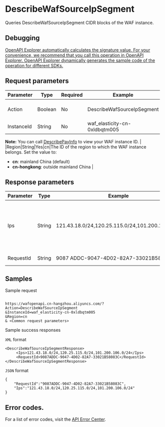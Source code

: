 # DescribeWafSourceIpSegment

Queries DescribeWafSourceIpSegment CIDR blocks of the WAF instance.

## Debugging

[OpenAPI Explorer automatically calculates the signature value. For your convenience, we recommend that you call this operation in OpenAPI Explorer. OpenAPI Explorer dynamically generates the sample code of the operation for different SDKs.](https://api.aliyun.com/#product=waf-openapi&api=DescribeWafSourceIpSegment&type=RPC&version=2018-01-17)

## Request parameters

|Parameter|Type|Required|Example|Description|
|---------|----|--------|-------|-----------|
|Action|Boolean|No|DescribeWafSourceIpSegment|The operation that you want to perform. Valid values: **DescribeWafSourceIpSegment**. |
|InstanceId|String|No|waf\_elasticity-cn-0xldbqtm005|The ID of the WAF instance.

**Note:** You can call [DescribePayInfo](~~86651~~) to view your WAF instance ID. |
|Region|String|Yes|cn|The ID of the region to which the WAF instance belongs. Set the value to:

-   **cn**: mainland China \(default\)
-   **cn-hongkong**: outside mainland China |

## Response parameters

|Parameter|Type|Example|Description|
|---------|----|-------|-----------|
|Ips|String|121.43.18.0/24,120.25.115.0/24,101.200.106.0/24|The CIDR blocks used by WAF. Separate the CIDR blocks with commas \(,\). |
|RequestId|String|9087 ADDC-9047-4D02-82A7-33021B58083C|The ID of the request. |

## Samples

Sample request

```

https://wafopenapi.cn-hangzhou.aliyuncs.com/? Action=DescribeWafSourceIpSegment
&InstanceId=waf_elasticity-cn-0xldbqtm005
&Region=cn
& <Common request parameters>

```

Sample success responses

`XML` format

```
<DescribeWafSourceIpSegmentResponse>
     <Ips>121.43.18.0/24,120.25.115.0/24,101.200.106.0/24</Ips>
     <RequestId>9087ADDC-9047-4D02-82A7-33021B58083C</RequestId>
</DescribeWafSourceIpSegmentResponse>
```

`JSON` format

```
{
	"RequestId":"9087ADDC-9047-4D02-82A7-33021B58083C",
	"Ips":"121.43.18.0/24,120.25.115.0/24,101.200.106.0/24"
}
```

## Error codes.

For a list of error codes, visit the [API Error Center](https://error-center.alibabacloud.com/status/product/waf-openapi).

